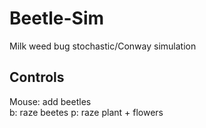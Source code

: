 # Beetle-Sim
Milk weed bug stochastic/Conway simulation  
## Controls
Mouse: add beetles  
b: raze beetes
p: raze plant + flowers
